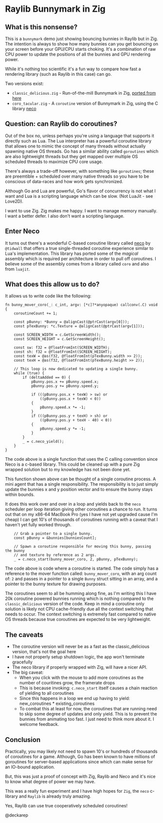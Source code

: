 # Raylib Bunnymark in Zig

## What is this nonsense?

This is a `bunnymark` demo just showing bouncing bunnies in Raylib but in Zig. The intention is always to show how many bunnies can you get bouncing on your screen before your GPU/CPU starts choking. It's a combination of raw CPU power to update the positions of all the bunnies and GPU rendering power.

While it's nothing too scientific it's a fun way to compare how fast a rendering library (such as Raylib in this case) can go.

Two versions exist:
  * `classic_delicious.zig` - Run-of-the-mill Bunnymark in Zig, [ported from here](https://github.com/raysan5/raylib/blob/master/examples/textures/textures_bunnymark.c)
  * `coro_tacular.zig` - A `coroutine` version of Bunnymark in Zig, using the C library [neco](https://github.com/tidwall/neco)

## Question: can Raylib do coroutines?

Out of the box no, unless perhaps you're using a language that supports it directly such as Lua. The Lua interpreter has a powerful coroutine library that allows one to mimic the concept of many threads without actually spawning native OS threads. Go has a similar ability called `goroutines` which are also lightweight threads but they get mapped over multiple OS scheduled threads to maximize CPU core usage.

There's always a trade-off however, with something like `goroutines`; these are preemtible + scheduled over many native threads so you have to be conscious of data-races and how work gets synchronized.

Although Go and Lua are powerful, Go's flavor of concurrency is not what I want and Lua is a scripting language which can be slow. (Not LuaJit - see Love2D).

I want to use Zig. Zig makes me happy. I want to manage memory manually. I want a better defer. I also don't want a scripting language.

## Enter Neco

It turns out there's a wonderful C-based coroutine library called [neco](https://github.com/tidwall/neco) by `@tidwall` that offers a true single-threaded coroutine experience similar to Lua's implementation. This library has ported some of the *magical* assembly which is required per architecture in order to pull off coroutines. I believe some of the assembly comes from a library called `coro` and also from `luajit`.

## What does this allow us to do?

It allows us to write code like the following:

```zig
fn bunny_mover_coro(_: c_int, argv: [*c]?*anyopaque) callconv(.C) void {
    coroutineCount += 1;

    const pBunny: *Bunny = @alignCast(@ptrCast(argv[0]));
    const pTexBunny: *c.Texture = @alignCast(@ptrCast(argv[1]));

    const SCREEN_WIDTH = c.GetScreenWidth();
    const SCREEN_HEIGHT = c.GetScreenHeight();

    const sw: f32 = @floatFromInt(SCREEN_WIDTH);
    const sh: f32 = @floatFromInt(SCREEN_HEIGHT);
    const texW = @as(f32, @floatFromInt(pTexBunny.width >> 2));
    const texH = @as(f32, @floatFromInt(pTexBunny.height >> 2));

    // This loop is now dedicated to updating a single bunny.
    while (true) {
        if (deltaAdded == 0) {
            pBunny.pos.x += pBunny.speed.x;
            pBunny.pos.y += pBunny.speed.y;

            if (((pBunny.pos.x + texW) > sw) or
                ((pBunny.pos.x + texW) < 0))
            {
                pBunny.speed.x *= -1;
            }
            if (((pBunny.pos.y + texH) > sh) or
                ((pBunny.pos.y + texH - 40) < 0))
            {
                pBunny.speed.y *= -1;
            }
        }
        _ = c.neco_yield();
    }
}
```

The code above is a single function that uses the C calling convention since Neco is a c-based library. This could be cleaned up with a pure Zig wrapped solution but to my knowledge has not been done yet.

This function shown above can be thought of a single coroutine process. A mini agent that has a single responsibility. The responsibility is to just simply update the bunnies x and y position vector and to ensure the bunny stays within bounds.

It does this work over and over in a loop and yields back to the `neco` scheduler per loop iteration giving other coroutines a chance to run. It turns out that on my x86-64 MacBook Pro (yes I have not yet upgraded cause I'm cheap) I can get 10's of thousands of coroutines running with a caveat that I haven't yet fully worked through.

```zig
    // Grab a pointer to a single bunny.
    const pBunny = &bunnies[bunniesCount];
    
    // Spawn a coroutine responsible for moving this bunny, passing the bunny
    // and texture by reference as 2 args.
    _ = c.neco_start(bunny_mover_coro, 2, pBunny, pTexBunny);
```

The code above is code where a coroutine is started. The code simply has a reference to the mover function called: `bunny_mover_coro`, with an arg count of: `2` and passes in a pointer to a single `Bunny` struct sitting in an array, and a pointer to the bunny texture for drawing purposes.

The coroutines seem to all be humming along fine, as I'm writing this I have 20k coroutine powered bunnies running which is nothing compared to the `classic_delicious` version of the code. Keep in mind a coroutine only solution is likely not CPU cache-friendly due all the context switching that needs to occur. The context switching is extremely fast compared to native OS threads because true coroutines are expected to be very lightweight.

## The caveats
  * The coroutine version will never be as a fast as the classic_delicious version, that's not the goal here
  * I have not properly setup shutdown logic, the app won't terminate gracefully
  * The neco library if properly wrapped with Zig, will have a nicer API.
  * The big caveat:
    * When you click with the mouse to add more coroutines as the number of couritines grow, the framerate drops
    * This is because invoking: `c.neco_start` itself causes a chain reaction of yielding to all coroutines
    * Since this happens in a loop we end up having to yield: new_coroutines * existing_coroutines
    * To combat this at least for now, the coroutines that are running need to skip some degree of updates and only yield. This is to prevent the bunnies from animating too fast. I just need to think more about it. I welcome feedback.

## Conclusion

Practically, you may likely not need to spawn 10's or hundreds of thousands of coroutines for a game. Although, Go has been known to have millions of goroutines for server-based applications since which can make sense for an IO-bound application.

But, this was just a proof of concept with Zig, Raylib and Neco and it's nice to know what degree of power we may have.

This was a really fun experiment and I have high hopes for `Zig`, the `neco` c-library and `Raylib` is already truly amazing.

Yes, Raylib can use true cooperatively scheduled coroutines!

@deckarep


